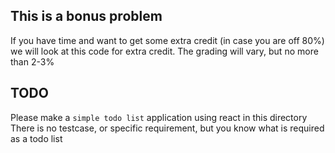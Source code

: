 ## This is a bonus problem
If you have time and want to get some extra credit (in case you are off 80%)
we will look at this code for extra credit. The grading will vary, but no more than 2-3%

## TODO
Please make a `simple todo list` application using react in this directory
There is no testcase, or specific requirement, but you know what is required as a todo list
